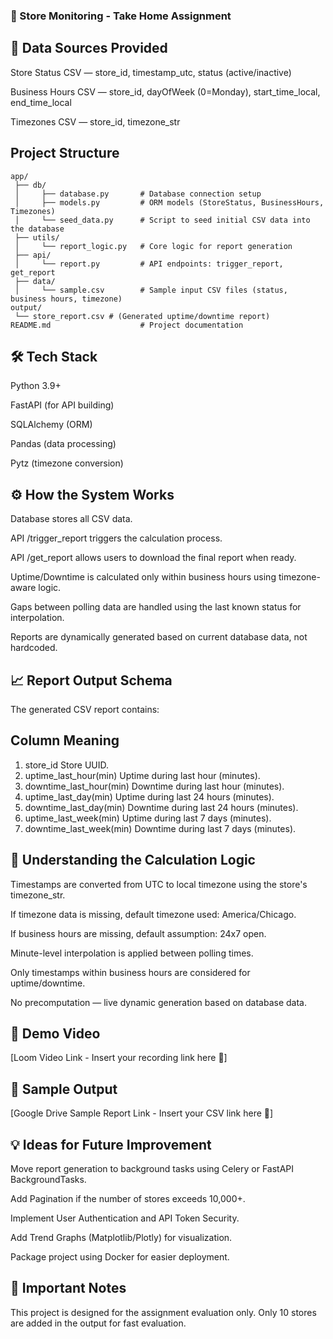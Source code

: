 ### 🏪 Store Monitoring - Take Home Assignment

## 🧩 Data Sources Provided
Store Status CSV — store_id, timestamp_utc, status (active/inactive)

Business Hours CSV — store_id, dayOfWeek (0=Monday), start_time_local, end_time_local

Timezones CSV — store_id, timezone_str

## Project Structure 
``` 
app/
 ├── db/
 │     ├── database.py       # Database connection setup
 │     ├── models.py         # ORM models (StoreStatus, BusinessHours, Timezones)
 │     └── seed_data.py      # Script to seed initial CSV data into the database
 ├── utils/
 │     └── report_logic.py   # Core logic for report generation
 ├── api/
 │     └── report.py         # API endpoints: trigger_report, get_report
 ├── data/
 │     └── sample.csv        # Sample input CSV files (status, business hours, timezone)
output/
 └── store_report.csv # (Generated uptime/downtime report)
README.md                    # Project documentation
```

## 🛠️ Tech Stack
Python 3.9+

FastAPI (for API building)

SQLAlchemy (ORM)

Pandas (data processing)

Pytz (timezone conversion)

## ⚙️ How the System Works
Database stores all CSV data.

API /trigger_report triggers the calculation process.

API /get_report allows users to download the final report when ready.

Uptime/Downtime is calculated only within business hours using timezone-aware logic.

Gaps between polling data are handled using the last known status for interpolation.

Reports are dynamically generated based on current database data, not hardcoded.

## 📈 Report Output Schema
The generated CSV report contains:


## Column	Meaning
1. store_id	Store UUID.
2. uptime_last_hour(min)	Uptime during last hour (minutes).
3. downtime_last_hour(min)	Downtime during last hour (minutes).
4. uptime_last_day(min)	Uptime during last 24 hours (minutes).
5. downtime_last_day(min)	Downtime during last 24 hours (minutes).
6. uptime_last_week(min)	Uptime during last 7 days (minutes).
7. downtime_last_week(min)	Downtime during last 7 days (minutes).

## 🧠 Understanding the Calculation Logic
Timestamps are converted from UTC to local timezone using the store's timezone_str.

If timezone data is missing, default timezone used: America/Chicago.

If business hours are missing, default assumption: 24x7 open.

Minute-level interpolation is applied between polling times.

Only timestamps within business hours are considered for uptime/downtime.

No precomputation — live dynamic generation based on database data.

## 🎥 Demo Video
[Loom Video Link - Insert your recording link here 🔗]

## 📁 Sample Output
[Google Drive Sample Report Link - Insert your CSV link here 📄]

## 💡 Ideas for Future Improvement
Move report generation to background tasks using Celery or FastAPI BackgroundTasks.

Add Pagination if the number of stores exceeds 10,000+.

Implement User Authentication and API Token Security.

Add Trend Graphs (Matplotlib/Plotly) for visualization.

Package project using Docker for easier deployment.

## 📜 Important Notes
This project is designed for the assignment evaluation only.
Only 10 stores are added in the output for fast evaluation.
